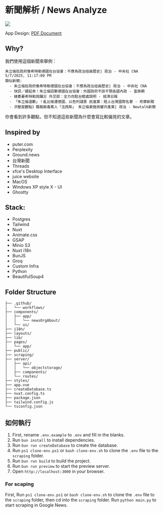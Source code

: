 # 新聞解析 / News Analyze

![](https://hackatime-badge.hackclub.com/U087ATD163V/news-analyize)

App Design: [PDF Document](/design.pdf)

## Why?

我們使用這個新聞來舉例：

```
朱立倫批政府像希特勒德國在台協會：不應為政治扭曲歷史| 政治 - 中央社 CNA
5/7/2025, 11:17:00 PM
類似新聞:
  - 朱立倫批政府像希特勒德國在台協會：不應為政治扭曲歷史| 政治 - 中央社 CNA
  - 快訊／硬起來！朱立倫回擊德國在台協會：外國政府不該干預各國內政 - 富房網
  - 綠委憂希特勒說釀災 外交部：全力向駐台館處說明 - 經濟日報
  - 「朱立倫道歉」！亂比喻遭德國、以色列譴責 民進黨：賠上台灣國際名譽 - 奇摩新聞
  - 洪聖斐觀點》獨裁餘毒罵人「法西斯」 朱立倫東施效顰共產黨| 政治 - Newtalk新聞
```

你會看到許多觀點，但不知道這些新聞為什麼會寫比較偏見的文章。

## Inspired by

- puter.com
- Perplexity
- Ground.news
- 台灣新聞
- Threads
- xfce's Desktop Interface
- juice website
- MacOS
- Windows XP style X - UI
- Ghostty

## Stack:

- Postgres
- Tailwind
- Nuxt
- Animate.css
- GSAP
- Minio S3
- Nuxt i18n
- BunJS
- Groq
- Custom Infra
- Python
- BeautifulSoup4

## Folder Structure

```
├── .github/
│   └── workflows/
├── components/
│   ├── app/
│   │   └── newsOrgAbout/
│   └── ui/
├── i18n/
├── layouts/
├── lib/
├── pages/
│   └── app/
├── public/
├── scraping/
├── server/
│   ├── api/
│   │   └── objectstorage/
│   ├── components/
│   └── routes/
├── styles/
├── app.vue
├── createDatabase.ts
├── nuxt.config.ts
├── package.json
├── tailwind.config.js
└── tsconfig.json
```

## 如何執行

1. First, rename `.env.example` to `.env` and fill in the blanks.
2. Run `bun install` to install dependencies.
3. Run `bun run createDatabase` to create the database.
4. Run `ps1 clone-env.ps1` or `bash clone-env.sh` to clone the `.env` file to the `scraping` folder.
5. Run `bun run build` to build the project.
6. Run `bun run preview` to start the preview server.
7. Open `http://localhost:3000` in your browser.

### For scaping

First, Run `ps1 clone-env.ps1` or `bash clone-env.sh` to clone the `.env` file to the `scraping` folder, then cd into the `scraping` folder. Run `python main.py` to start scraping in Google News.
